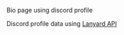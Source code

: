 Bio page using discord profile

Discord profile data using [Lanyard API](https://github.com/Phineas/lanyard/)

